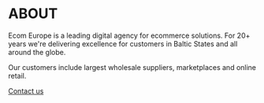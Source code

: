 # ABOUT

Ecom Europe is a leading digital agency for ecommerce solutions. For 20+ years we're delivering excellence for customers in Baltic States and all around the globe. 

Our customers include largest  wholesale suppliers, marketplaces and online retail. 

[Contact us](/contact)
